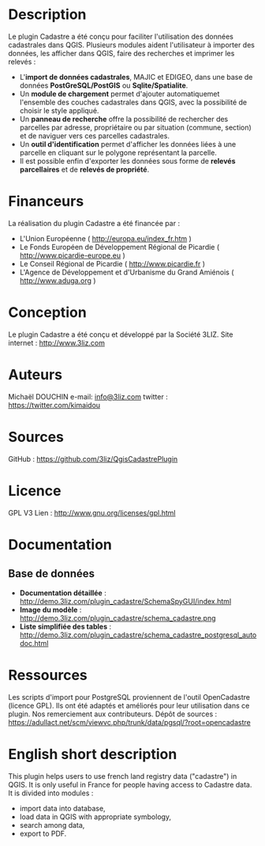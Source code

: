 Description
===========

Le plugin Cadastre a été conçu pour faciliter l'utilisation des données cadastrales dans QGIS. Plusieurs modules aident l'utilisateur à importer des données, les afficher dans QGIS, faire des recherches et imprimer les relevés :

* L'**import de données cadastrales**, MAJIC et EDIGEO, dans une base de données **PostGreSQL/PostGIS** ou **Sqlite/Spatialite**.
* Un **module de chargement** permet d'ajouter automatiquemet l'ensemble des couches cadastrales dans QGIS, avec la possibilité de choisir le style appliqué.
* Un **panneau de recherche** offre la possibilité de rechercher des parcelles par adresse, propriétaire ou par situation (commune, section) et de naviguer vers ces parcelles cadastrales.
* Un **outil d'identification** permet d'afficher les données liées à une parcelle en cliquant sur le polygone représentant la parcelle.
* Il est possible enfin d'exporter les données sous forme de **relevés parcellaires** et de **relevés de propriété**.


Financeurs
==========

La réalisation du plugin Cadastre a été financée par :

* L'Union Européenne ( http://europa.eu/index_fr.htm )
* Le  Fonds Européen de Développement Régional de Picardie ( http://www.picardie-europe.eu )
* Le Conseil Régional de Picardie ( http://www.picardie.fr )
* L'Agence de Développement et  d'Urbanisme du Grand Amiénois ( http://www.aduga.org )

Conception
==========

Le plugin Cadastre a été conçu et développé par la Société 3LIZ.
Site internet : http://www.3liz.com

Auteurs
=======

Michaël DOUCHIN
e-mail: info@3liz.com
twitter : https://twitter.com/kimaidou

Sources
=======

GitHub : https://github.com/3liz/QgisCadastrePlugin

Licence
=======

GPL V3
Lien : http://www.gnu.org/licenses/gpl.html

Documentation
==============

Base de données
----------------

* **Documentation détaillée** : http://demo.3liz.com/plugin_cadastre/SchemaSpyGUI/index.html
* **Image du modèle** : http://demo.3liz.com/plugin_cadastre/schema_cadastre.png
* **Liste simplifiée des tables** : http://demo.3liz.com/plugin_cadastre/schema_cadastre_postgresql_autodoc.html


Ressources
==========

Les scripts d'import pour PostgreSQL proviennent de l'outil OpenCadastre (licence GPL). Ils ont été adaptés et améliorés pour leur utilisation dans ce plugin. Nos remerciement aux contributeurs.
Dépôt de sources :  https://adullact.net/scm/viewvc.php/trunk/data/pgsql/?root=opencadastre

English short description
==========================
This plugin helps users to use french land registry data ("cadastre") in QGIS. It is only useful in France for people having access to Cadastre data.
It is divided into modules :

* import data into database,
* load data in QGIS with appropriate symbology,
* search among data,
* export to PDF.
